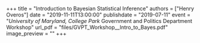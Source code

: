 +++
title = "Introduction to Bayesian Statistical Inference"
authors = ["Henry Overos"]
date = "2019-11-11T13:00:00"
publishdate = "2019-07-11"
event = "*University of Maryland, College Park* Government and Politics Department Workshop"
url_pdf = "files/GVPT_Workshop__Intro_to_Bayes.pdf"
image_preview = ""
+++
